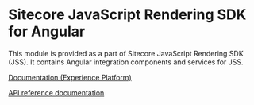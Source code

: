 # Sitecore JavaScript Rendering SDK for Angular

This module is provided as a part of Sitecore JavaScript Rendering SDK (JSS). It contains Angular integration components and services for JSS.


[Documentation (Experience Platform)](https://doc.sitecore.com/xp/en/developers/hd/210/sitecore-headless-development/sitecore-javascript-rendering-sdk--jss--for-angular.html)

[API reference documentation](/ref-docs/sitecore-jss-angular/)
